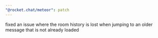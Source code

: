 ```yaml
---
"@rocket.chat/meteor": patch
---
```


fixed an issue where the room history is lost when jumping to an older message that is not already loaded
